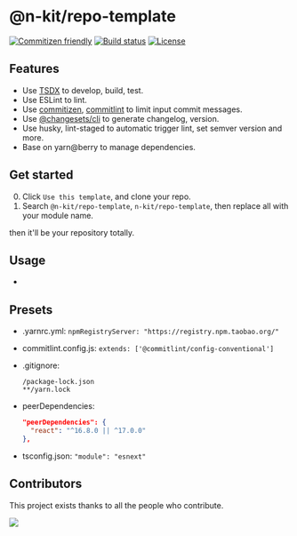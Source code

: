 # @n-kit/repo-template

[![Commitizen friendly](https://img.shields.io/badge/commitizen-friendly-brightgreen.svg)](http://commitizen.github.io/cz-cli/)
[![Build status](https://badgen.net/github/checks/n-kit/repo-template)](https://github.com/n-kit/repo-template/actions/)
[![License](https://badgen.net/github/license/n-kit/repo-template)](https://github.com/n-kit/repo-template/blob/master/LICENSE)

## Features

- Use [TSDX](https://github.com/formium/tsdx) to develop, build, test.
- Use ESLint to lint.
- Use [commitizen](https://github.com/commitizen/cz-cli), [commitlint](https://github.com/conventional-changelog/commitlint) to limit input commit messages.
- Use [@changesets/cli](https://github.com/atlassian/changesets) to generate changelog, version.
- Use husky, lint-staged to automatic trigger lint, set semver version and more.
- Base on yarn@berry to manage dependencies.

## Get started

0. Click `Use this template`, and clone your repo.
1. Search `@n-kit/repo-template`, `n-kit/repo-template`, then replace all with your module name.

then it'll be your repository totally.

## Usage

-

## Presets

- .yarnrc.yml: `npmRegistryServer: "https://registry.npm.taobao.org/"`
- commitlint.config.js: `extends: ['@commitlint/config-conventional']`
- .gitignore:

  ```
  /package-lock.json
  **/yarn.lock
  ```

- peerDependencies:

  ```json
  "peerDependencies": {
    "react": "^16.8.0 || ^17.0.0"
  },
  ```

- tsconfig.json: `"module": "esnext"`

## Contributors

This project exists thanks to all the people who contribute.

<a href="https://github.com/n-kit/repo-template/graphs/contributors"><img src="https://contrib.rocks/image?repo=n-kit/repo-template" /></a>
